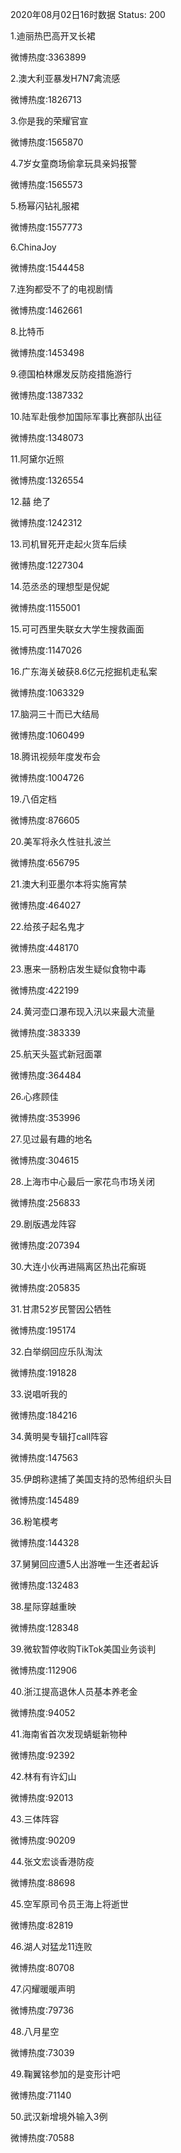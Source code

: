 2020年08月02日16时数据
Status: 200

1.迪丽热巴高开叉长裙

微博热度:3363899

2.澳大利亚暴发H7N7禽流感

微博热度:1826713

3.你是我的荣耀官宣

微博热度:1565870

4.7岁女童商场偷拿玩具亲妈报警

微博热度:1565573

5.杨幂闪钻礼服裙

微博热度:1557773

6.ChinaJoy

微博热度:1544458

7.连狗都受不了的电视剧情

微博热度:1462661

8.比特币

微博热度:1453498

9.德国柏林爆发反防疫措施游行

微博热度:1387332

10.陆军赴俄参加国际军事比赛部队出征

微博热度:1348073

11.阿黛尔近照

微博热度:1326554

12.囍 绝了

微博热度:1242312

13.司机冒死开走起火货车后续

微博热度:1227304

14.范丞丞的理想型是倪妮

微博热度:1155001

15.可可西里失联女大学生搜救画面

微博热度:1147026

16.广东海关破获8.6亿元挖掘机走私案

微博热度:1063329

17.脑洞三十而已大结局

微博热度:1060499

18.腾讯视频年度发布会

微博热度:1004726

19.八佰定档

微博热度:876605

20.美军将永久性驻扎波兰

微博热度:656795

21.澳大利亚墨尔本将实施宵禁

微博热度:464027

22.给孩子起名鬼才

微博热度:448170

23.惠来一肠粉店发生疑似食物中毒

微博热度:422199

24.黄河壶口瀑布现入汛以来最大流量

微博热度:383339

25.航天头盔式新冠面罩

微博热度:364484

26.心疼顾佳

微博热度:353996

27.见过最有趣的地名

微博热度:304615

28.上海市中心最后一家花鸟市场关闭

微博热度:256833

29.剧版遇龙阵容

微博热度:207394

30.大连小伙再进隔离区热出花癣斑

微博热度:205835

31.甘肃52岁民警因公牺牲

微博热度:195174

32.白举纲回应乐队淘汰

微博热度:191828

33.说唱听我的

微博热度:184216

34.黄明昊专辑打call阵容

微博热度:147563

35.伊朗称逮捕了美国支持的恐怖组织头目

微博热度:145489

36.粉笔模考

微博热度:144328

37.舅舅回应遭5人出游唯一生还者起诉

微博热度:132483

38.星际穿越重映

微博热度:128348

39.微软暂停收购TikTok美国业务谈判

微博热度:112906

40.浙江提高退休人员基本养老金

微博热度:94052

41.海南省首次发现蜻蜓新物种

微博热度:92392

42.林有有许幻山

微博热度:92013

43.三体阵容

微博热度:90209

44.张文宏谈香港防疫

微博热度:88698

45.空军原司令员王海上将逝世

微博热度:82819

46.湖人对猛龙11连败

微博热度:80708

47.闪耀暖暖声明

微博热度:79736

48.八月星空

微博热度:73039

49.鞠翼铭参加的是变形计吧

微博热度:71140

50.武汉新增境外输入3例

微博热度:70588

